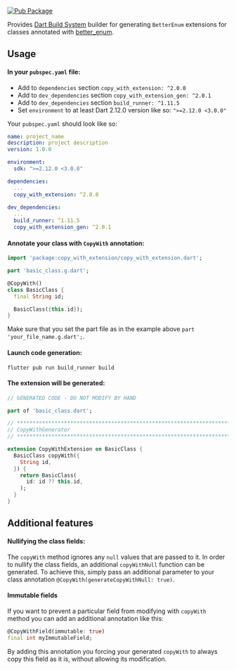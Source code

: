 [![Pub Package](https://img.shields.io/pub/v/better_enum_generator.svg)](https://pub.dev/packages/better_enum_generator)

Provides [Dart Build System](https://pub.dev/packages/build) builder for generating `BetterEnum` extensions for classes annotated with [better_enum](https://pub.dev/packages/better_enum).

## Usage

#### In your `pubspec.yaml` file:
- Add to `dependencies` section `copy_with_extension: ^2.0.0`
- Add to `dev_dependencies` section `copy_with_extension_gen: ^2.0.1`
- Add to `dev_dependencies` section `build_runner: ^1.11.5`
- Set `environment` to at least Dart 2.12.0 version like so: `">=2.12.0 <3.0.0"`

Your `pubspec.yaml` should look like so:

```yaml
name: project_name
description: project description
version: 1.0.0

environment:
  sdk: ">=2.12.0 <3.0.0"

dependencies:
  ...
  copy_with_extension: ^2.0.0
  
dev_dependencies:
  ...
  build_runner: ^1.11.5
  copy_with_extension_gen: ^2.0.1
```

#### Annotate your class with `CopyWith` annotation:

```dart
import 'package:copy_with_extension/copy_with_extension.dart';

part 'basic_class.g.dart';

@CopyWith()
class BasicClass {
  final String id;

  BasicClass({this.id});
}
```

Make sure that you set the part file as in the example above `part 'your_file_name.g.dart';`.

#### Launch code generation:

```
flutter pub run build_runner build
```

#### The extension will be generated:

```dart
// GENERATED CODE - DO NOT MODIFY BY HAND

part of 'basic_class.dart';

// **************************************************************************
// CopyWithGenerator
// **************************************************************************

extension CopyWithExtension on BasicClass {
  BasicClass copyWith({
    String id,
  }) {
    return BasicClass(
      id: id ?? this.id,
    );
  }
}
```

## Additional features

#### Nullifying the class fields:

The `copyWith` method ignores any `null` values that are passed to it. In order to nullify the class fields, an additional `copyWithNull` function can be generated. To achieve this, simply pass an additional parameter to your class annotation `@CopyWith(generateCopyWithNull: true)`.

#### Immutable fields

If you want to prevent a particular field from modifying with `copyWith` method you can add an additional annotation like this:

```dart
@CopyWithField(immutable: true)
final int myImmutableField;
```

By adding this annotation you forcing your generated `copyWith` to always copy this field as it is, without allowing its modification.